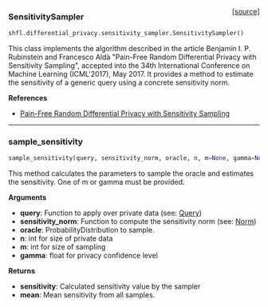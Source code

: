 <span style="float:right;">[[source]](https://github.com/sherpaai/Sherpa.FL/blob/master/shfl/differential_privacy/sensitivity_sampler.py#L6)</span>
### SensitivitySampler

```python
shfl.differential_privacy.sensitivity_sampler.SensitivitySampler()
```


This class implements the algorithm described in the article
Benjamin I. P. Rubinstein and Francesco Aldà "Pain-Free Random Differential Privacy with Sensitivity Sampling",
accepted into the 34th International Conference on Machine Learning (ICML'2017), May 2017.
It provides a method to estimate the sensitivity of a generic query using a concrete sensitivity norm.

__References__

- [Pain-Free Random Differential Privacy with Sensitivity Sampling](
   https://arxiv.org/pdf/1706.02562.pdf)
    
----

### sample_sensitivity


```python
sample_sensitivity(query, sensitivity_norm, oracle, n, m=None, gamma=None)
```



This method calculates the parameters to sample the oracle and estimates the sensitivity.
One of m or gamma must be provided.

__Arguments__

- __query__: Function to apply over private data (see: [Query](../../Query))
- __sensitivity_norm__: Function to compute the sensitivity norm
    (see: [Norm](../Norm))
- __oracle__: ProbabilityDistribution to sample.
- __n__: int for size of private data
- __m__: int for size of sampling
- __gamma__: float for privacy confidence level

__Returns__

- __sensitivity__: Calculated sensitivity value by the sampler
- __mean__: Mean sensitivity from all samples.
    